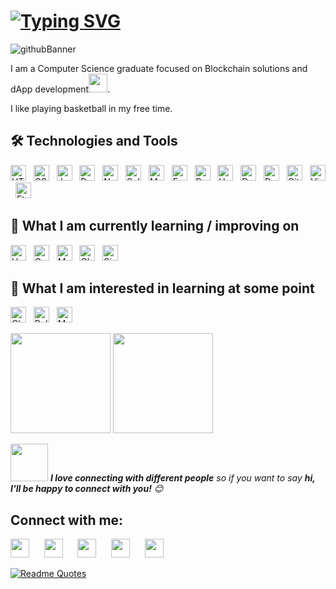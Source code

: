 # [![Typing SVG](https://readme-typing-svg.herokuapp.com?color=FFFFFFFF&lines=Hey%2C+good+to+have+you+here!+%F0%9F%91%8B)](https://git.io/typing-svg)


![githubBanner](https://user-images.githubusercontent.com/37501487/180289002-a6bdc962-9ad5-4681-843f-4be92081ee7c.png)



I am a Computer Science graduate focused on Blockchain solutions and dApp development<img src="https://media.giphy.com/media/WUlplcMpOCEmTGBtBW/giphy.gif" width="30">.

I like playing basketball in my free time.

## 🛠  Technologies and Tools

<img src="https://img.shields.io/badge/HTML5-E34F26?style=plastic&logo=html5&logoColor=white" alt="HTML 5 logo" title="HTML5" height="25" /> &nbsp; <img src="https://img.shields.io/badge/CSS3-1572B6?style=plastic&logo=css3&logoColor=white" alt="CSS3 logo" title="CSS3" height="25" /> &nbsp; <img src="https://img.shields.io/badge/JavaScript-323330?style=plastic&logo=javascript&logoColor=F7DF1E" alt="JavaScript logo" title="JavaScript" height="25" /> &nbsp; <img src="https://img.shields.io/badge/React-20232A?style=plastic&logo=react&logoColor=61DAFB" alt="React logo" title="React" height="25" /> &nbsp; <img src="https://img.shields.io/badge/Node.js-43853D?style=plastic&logo=node.js&logoColor=white" alt="Node.js logo" title="Node.js" height="25" /> &nbsp; <img src="https://img.shields.io/badge/Solidity-282C34?logo=solidity" alt="Solidity logo" title="Solidity" height="25" /> &nbsp; <img src="https://img.shields.io/badge/MySQL-00000F?style=plastic&logo=mysql&logoColor=white" alt="MySQL logo" title="MySQL" height="25" /> &nbsp; <img src="https://img.shields.io/badge/Express.js-404D59?style=plastic" alt="Express logo" title="Express" height="25" /> &nbsp; <img src="https://img.shields.io/badge/PostgreSQL-316192?style=plastic&logo=postgresql&logoColor=white" alt="PostgreSQL logo" title="PostgreSQL" height="25" /> &nbsp; <img src="https://img.shields.io/badge/Heroku-430098?style=plastic&logo=heroku&logoColor=white" alt="Heroku logo" title="Heroku" height="25" /> &nbsp; <img src="https://img.shields.io/badge/-Docker-46a2f1?style=flat-square&amp;logo=docker&amp;logoColor=white" alt="Docker logo" title="Docker" height="25" /> &nbsp; <img src="https://img.shields.io/badge/Postman-282C34?style=plastic&logo=postman&logoColor=orange" alt="Postman logo" title="Postman" height="25" /> &nbsp; <img src="https://img.shields.io/badge/Github-181717?style=flat-square&logo=GitHub&logoColor=white" alt="GitHub logo" title="GitHub" height="25" /> &nbsp; <img src="https://img.shields.io/badge/Visual%20Studio%20Code-23A9F2?style=flat-square&logo=Visual%20Studio%20Code&logoColor=white" alt="Visual Studio Code logo" title="Visual Studio Code" height="25" /> &nbsp; <img src="https://img.shields.io/badge/Ethereum-3C3C3D?style=plastic&logo=Ethereum&logoColor=white" alt="Ethereum logo" title="Ethereum" height="25" /> &nbsp;

## 📖  What I am currently learning / improving on

<img src="https://img.shields.io/badge/hyperledger-2F3134?style=plastic&logo=hyperledger&logoColor=white" alt="Hyperledger logo" title="Hyperledger" height="25" /> &nbsp; <img src="https://img.shields.io/badge/Go-00ADD8?style=plastic&logo=go&logoColor=white" alt="Go logo" title="Golang" height="25" /> &nbsp; <img src="https://img.shields.io/badge/mocha.js-323330?style=plastic&logo=mocha&logoColor=Brown" alt="Mocha logo" title="Mocha.js" height="25" /> &nbsp; <img src="https://img.shields.io/badge/chai.js-323330?style=plastic&logo=chai&logoColor=red" alt="Chai logo" title="Chai.js" height="25" /> &nbsp; <img src="https://img.shields.io/badge/sinon.js-323330?style=plastic&logo=sinon" alt="Sinon logo" title="Sinon.js" height="25" /> &nbsp;

## 👾  What I am interested in learning at some point

<img src="https://img.shields.io/badge/chainlink-375BD2?style=plastic&logo=chainlink&logoColor=white" alt="Chainlink logo" title="Chainlink" height="25" /> &nbsp; <img src="https://img.shields.io/badge/polkadot-E6007A?style=plastic&logo=polkadot&logoColor=000" alt="Polkadot logo" title="Polkadot" height="25" /> &nbsp; <img src="https://img.shields.io/badge/MongoDB-4EA94B?style=plastic&logo=mongodb&logoColor=white" alt="MongoDB logo" title="MongoDB" height="25" /> &nbsp;


<!-- <a href='https://archiveprogram.github.com/'><img src='https://raw.githubusercontent.com/acervenky/animated-github-badges/master/assets/acbadge.gif' width='40' height='40'></a> <a href='https://docs.github.com/en/developers'><img src='https://raw.githubusercontent.com/acervenky/animated-github-badges/master/assets/devbadge.gif' width='40' height='40'></a> <!-- <a href='https://github.com/pricing'><img src='https://raw.githubusercontent.com/acervenky/animated-github-badges/master/assets/pro.gif' width='40' height='40'></a> <a href='https://stars.github.com/'><img src='https://raw.githubusercontent.com/acervenky/animated-github-badges/master/assets/starbadge.gif' width='35' height='35'></a> <a href='https://docs.github.com/en/github/supporting-the-open-source-community-with-github-sponsors'><img src='https://raw.githubusercontent.com/acervenky/animated-github-badges/master/assets/sponsorbadge.gif' width='35' height='35'></a> -->

<!-- [![trophy](https://github-profile-trophy.vercel.app/?username=shanmukhipriya99)](https://github.com/ryo-ma/github-profile-trophy) -->

<p>
  <img height="160px" src="https://github-readme-stats.vercel.app/api?username=shanmukhipriya99&theme=gotham&show_icons=true&hide=prs&count_private=true&show_owner=true" /> 
  <img height="160px" src="https://github-readme-stats.vercel.app/api/top-langs/?username=shanmukhipriya99&layout=compact&theme=gotham&card_width=400" />
</p>

<!-- ![GitHub Activity Graph](https://activity-graph.herokuapp.com/graph?username=shanmukhipriya99)  

![GitHub metrics](https://metrics.lecoq.io/shanmukhipriya99)  

![GitHub streak stats](https://github-readme-streak-stats.herokuapp.com/?user=shanmukhipriya99)  

![Profile views](https://gpvc.arturio.dev/shanmukhipriya99)   -->

<img src="https://media.giphy.com/media/LnQjpWaON8nhr21vNW/giphy.gif" width="60"> <em><b>I love connecting with different people</b> so if you want to say <b>hi, I'll be happy to connect with you!</b> 😊</em> 
## Connect with me:
<p align="left">
<a href="https://twitter.com/shanmukhipriya" target="_blank"><img height="30" src="https://user-images.githubusercontent.com/37501487/180303957-73178288-35c9-4baf-9643-11b53449b498.gif"></a>&nbsp;&nbsp;&nbsp;&nbsp;&nbsp;
<a href="https://github.com/shanmukhipriya99"><img height="30" src="https://user-images.githubusercontent.com/37501487/180304326-667083fd-2d22-4324-980a-a8fd031a512e.png?raw=true"></a>&nbsp;&nbsp;&nbsp;&nbsp;&nbsp;
<a href="https://www.linkedin.com/in/shanmukhi-priya-daliyet/" target="_blank"><img height="30" src="https://user-images.githubusercontent.com/37501487/180305233-c89f4a50-4f3c-4068-a30a-f6223c631605.png?raw=true"></a>&nbsp;&nbsp;&nbsp;&nbsp;&nbsp;
<a href="https://www.instagram.com/dshan05/" target="_blank"><img height="30" src="https://user-images.githubusercontent.com/37501487/180310484-0b0aa198-b883-42e4-ae5f-6e95e5dabd18.png?raw=true"></a>&nbsp;&nbsp;&nbsp;&nbsp;&nbsp;
<a href="https://open.spotify.com/user/31r64liuibkaxz4sa2wxm6p4xgle" target="_blank"><img height="30" src="https://user-images.githubusercontent.com/37501487/180305905-29ff3d82-6bd2-4f7a-a239-81e2373ff000.png?raw=true"></a>&nbsp;&nbsp;&nbsp;&nbsp;&nbsp;
</p>


[![Readme Quotes](https://quotes-github-readme.vercel.app/api?type=horizontal&theme=dark)](https://github.com/piyushsuthar/github-readme-quotes)
